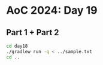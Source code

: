 # AoC 2024: Day 19

## Part 1 + Part 2

```bash
cd day18
./gradlew run -q < ../sample.txt
cd ..
```

